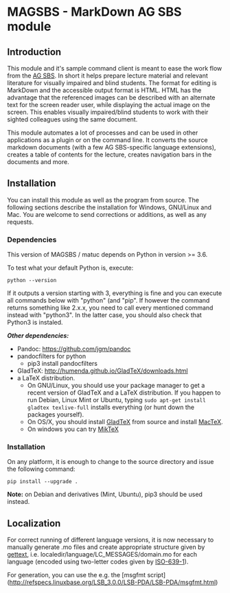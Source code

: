 <!-- vim: set ft=markdown sts=4 ts=4 sw=4 expandtab: -->
MAGSBS - MarkDown AG SBS module
===============================

Introduction
------------


This module and it's sample command client is meant to ease the work flow from
the [AG SBS](https://elvis.inf.tu-dresden.de/index.php?menuid=23). In short it
helps prepare lecture material and relevant literature for visually impaired and
blind students. The format for editing is MarkDown and the accessible output
format is HTML.
HTML has the advantage that the referenced images can be described with an
alternate text for the screen reader user, while displaying the actual image on
the screen.
This enables visually impaired/blind students to work with their sighted
colleagues using the same document.

This module automates a lot of processes and can be used in other applications
as a plugin or on the command line. It converts the source markdown documents
(with a few AG SBS-specific language extensions), creates a table of contents
for the lecture, creates navigation bars in the documents and more.

Installation
------------

You can install this module as well as the program from source. The following
sections describe the installation for Windows, GNU/Linux and Mac. You are
welcome to send corrections or additions, as well as any requests.

### Dependencies

This version of MAGSBS / matuc depends on Python in version >= 3.6.

To test what your default Python is, execute:

    python --version

If it outputs a version starting with 3, everything is fine and you can execute
all commands below with "python" (and "pip". If however the command returns
something like 2.x.x, you need to call every mentioned command instead with
"python3". In the latter case, you should also check that Python3 is instaled.

***Other dependencies:***

-   Pandoc: <https://github.com/jgm/pandoc>
-   pandocfilters for python
    -   pip3 install pandocfilters
-   GladTeX: <http://humenda.github.io/GladTeX/downloads.html>
-   a LaTeX distribution.
    -   On GNU/Linux, you should use your package manager to get a recent
        version of GladTeX and a LaTeX distribution. If you happen to run
        Debian, Linux Mint or Ubuntu, typing `sudo apt-get install gladtex
        texlive-full` installs everything (or hunt down the packages yourself).
    -   On OS/X, you should install
        [GladTeX](https://github.com/humenda/GladTeX) from source and install
        [MacTeX](www.tug.org/mactex/).
    -   On windows you can try [MikTeX](https://miktex.org/)


### Installation

On any platform, it is enough to change to the source directory and issue the
following command:

    pip install --upgrade .

**Note:** on Debian and derivatives (Mint, Ubuntu), pip3 should be used instead.

Localization
------------

For correct running of different language versions, it is now necessary to
manually generate .mo files and create appropriate structure given by
[gettext](https://docs.python.org/3/library/gettext.html), i.e.
localedir/language/LC_MESSAGES/domain.mo for each language (encoded using
two-letter codes given by [ISO-639-1](https://en.wikipedia.org/wiki/List_of_ISO_639-1_codes)).

For generation, you can use the e.g. the [msgfmt script]
(http://refspecs.linuxbase.org/LSB_3.0.0/LSB-PDA/LSB-PDA/msgfmt.html)
